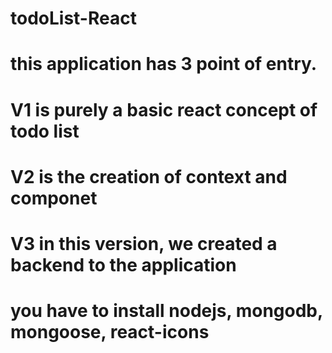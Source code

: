 # todoList-React
# this application has 3 point of entry.
# V1 is purely a basic react concept of todo list
# V2 is the creation of context and componet

# V3 in this version, we created a backend to the  application
# you have to install nodejs, mongodb, mongoose, react-icons
